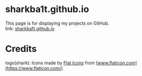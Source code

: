 # sharkba1t.github.io
This page is for displaying my projects on GitHub.  
link: [sharkba1t.github.io](https://sharkba1t.github.io)

# Credits
logo(shark): Icons made by [Flat Icons](https://www.flaticon.com/authors/flat-icons) from [www.flaticon.com](https://www.flaticon.com/)

